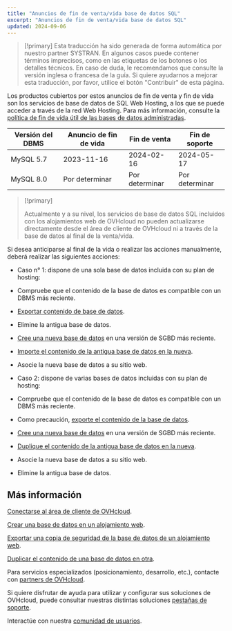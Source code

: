 ```yaml
---
title: "Anuncios de fin de venta/vida base de datos SQL"
excerpt: "Anuncios de fin de venta/vida base de datos SQL"
updated: 2024-09-06
---
```


> [!primary]
> Esta traducción ha sido generada de forma automática por nuestro partner SYSTRAN. En algunos casos puede contener términos imprecisos, como en las etiquetas de los botones o los detalles técnicos. En caso de duda, le recomendamos que consulte la versión inglesa o francesa de la guía. Si quiere ayudarnos a mejorar esta traducción, por favor, utilice el botón "Contribuir" de esta página.
>

Los productos cubiertos por estos anuncios de fin de venta y fin de vida son los servicios de base de datos de SQL Web Hosting, a los que se puede acceder a través de la red Web Hosting. Para más información, consulte la [política de fin de vida útil de las bases de datos administradas](/pages/web_cloud/web_cloud_databases/eol-policy).

|Versión del DBMS|Anuncio de fin de vida|Fin de venta|Fin de soporte|
|---|---|---|---|
|MySQL 5.7|2023-11-16|2024-02-16|2024-05-17|
|MySQL 8.0|Por determinar|Por determinar|Por determinar|

> [!primary]
>
> Actualmente y a su nivel, los servicios de base de datos SQL incluidos con los alojamientos web de OVHcloud no pueden actualizarse directamente desde el área de cliente de OVHcloud ni a través de la base de datos al final de la venta/vida.
>

Si desea anticiparse al final de la vida o realizar las acciones manualmente, deberá realizar las siguientes acciones:

- Caso n° 1: dispone de una sola base de datos incluida con su plan de hosting:
- Compruebe que el contenido de la base de datos es compatible con un DBMS más reciente.
- [Exportar contenido de base de datos](/pages/web_cloud/web_hosting/sql_database_export).
- Elimine la antigua base de datos.
- [Cree una nueva base de datos](/pages/web_cloud/web_hosting/sql_create_database) en una versión de SGBD más reciente.
- [Importe el contenido de la antigua base de datos en la nueva](/pages/web_cloud/web_hosting/sql_importing_mysql_database).
- Asocie la nueva base de datos a su sitio web.

- Caso 2: dispone de varias bases de datos incluidas con su plan de hosting:
- Compruebe que el contenido de la base de datos es compatible con un DBMS más reciente.
- Como precaución, [exporte el contenido de la base de datos](/pages/web_cloud/web_hosting/sql_database_export).
- [Cree una nueva base de datos](/pages/web_cloud/web_hosting/sql_create_database) en una versión de SGBD más reciente.
- [Duplique el contenido de la antigua base de datos en la nueva](/pages/web_cloud/web_hosting/copy_database).
- Asocie la nueva base de datos a su sitio web.
- Elimine la antigua base de datos.

## Más información

[Conectarse al área de cliente de OVHcloud](/pages/account_and_service_management/account_information/ovhcloud-account-login).

[Crear una base de datos en un alojamiento web](/pages/web_cloud/web_hosting/sql_create_database).

[Exportar una copia de seguridad de la base de datos de un alojamiento web](/pages/web_cloud/web_hosting/sql_database_export).

[Duplicar el contenido de una base de datos en otra](/pages/web_cloud/web_hosting/copy_database).

Para servicios especializados (posicionamiento, desarrollo, etc.), contacte con [partners de OVHcloud](/links/partner).

Si quiere disfrutar de ayuda para utilizar y configurar sus soluciones de OVHcloud, puede consultar nuestras distintas soluciones [pestañas de soporte](/links/support).

Interactúe con nuestra [comunidad de usuarios](/links/community).